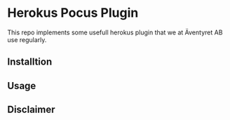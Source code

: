 
# Herokus Pocus Plugin

This repo implements some usefull herokus plugin that we at Äventyret AB use regularly.

## Installtion

## Usage

## Disclaimer


